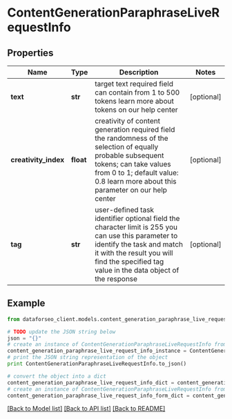# ContentGenerationParaphraseLiveRequestInfo


## Properties

Name | Type | Description | Notes
------------ | ------------- | ------------- | -------------
**text** | **str** | target text required field can contain from 1 to 500 tokens learn more about tokens on our help center | [optional] 
**creativity_index** | **float** | creativity of content generation required field the randomness of the selection of equally probable subsequent tokens; can take values from 0 to 1; default value: 0.8 learn more about this parameter on our help center | [optional] 
**tag** | **str** | user-defined task identifier optional field the character limit is 255 you can use this parameter to identify the task and match it with the result you will find the specified tag value in the data object of the response | [optional] 

## Example

```python
from dataforseo_client.models.content_generation_paraphrase_live_request_info import ContentGenerationParaphraseLiveRequestInfo

# TODO update the JSON string below
json = "{}"
# create an instance of ContentGenerationParaphraseLiveRequestInfo from a JSON string
content_generation_paraphrase_live_request_info_instance = ContentGenerationParaphraseLiveRequestInfo.from_json(json)
# print the JSON string representation of the object
print ContentGenerationParaphraseLiveRequestInfo.to_json()

# convert the object into a dict
content_generation_paraphrase_live_request_info_dict = content_generation_paraphrase_live_request_info_instance.to_dict()
# create an instance of ContentGenerationParaphraseLiveRequestInfo from a dict
content_generation_paraphrase_live_request_info_form_dict = content_generation_paraphrase_live_request_info.from_dict(content_generation_paraphrase_live_request_info_dict)
```
[[Back to Model list]](../README.md#documentation-for-models) [[Back to API list]](../README.md#documentation-for-api-endpoints) [[Back to README]](../README.md)


